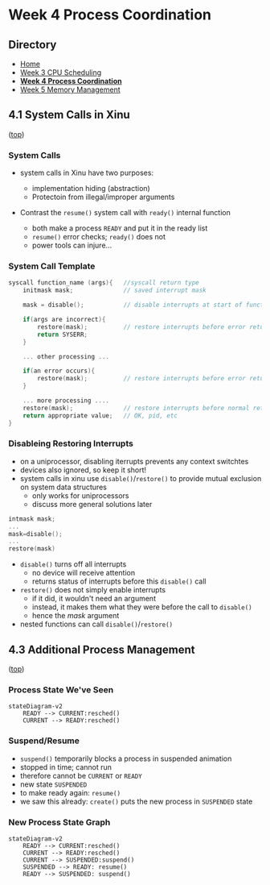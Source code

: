 # Week 4 Process Coordination

## Directory 

- [Home](/README.md#table-of-contents)
- [Week 3 CPU Scheduling](/week3/README.md#week-3-cpu-scheduling)
- **[Week 4 Process Coordination](/week4/README.md#week-4-process-coordination)**
- [Week 5 Memory Management](/week5/README.md#week-5-memory-management)

## 4.1 System Calls in Xinu
([top](#directory))

### System Calls
- system calls in Xinu have two purposes:
  - implementation hiding (abstraction)
  - Protectoin from illegal/improper arguments

- Contrast the `resume()` system call with `ready()` internal function
  - both make a process `READY` and put it in the ready list
  - `resume()` error checks; `ready()` does not
  - power tools can injure...

### System Call Template

```c
syscall function_name (args){   //syscall return type
    initmask mask;              // saved interrupt mask

    mask = disable();           // disable interrupts at start of function

    if(args are incorrect){
        restore(mask);          // restore interrupts before error return
        return SYSERR;
    }

    ... other processing ...

    if(an error occurs){
        restore(mask);          // restore interrupts before error return
    }

    ... more processing ....
    restore(mask);              // restore interrupts before normal return
    return appropriate value;   // OK, pid, etc
}
```

### Disableing Restoring Interrupts

- on a uniprocessor, disabling iterrupts prevents any context switchtes
- devices also ignored, so keep it short!
- system calls in xinu use `disable()`/`restore()` to provide mutual exclusion on system data structures
  - only works for uniprocessors
  - discuss more general solutions later

```c
intmask mask;
...
mask=disable();
...
restore(mask)
```

- `disable()` turns off all interrupts
  - no device will receive attention
  - returns status of interrupts before this `disable()` call
- `restore()` does not simply enable interrupts
  - if it did, it wouldn't need an argument
  - instead, it makes them what they were before the call to `disable()`
  - hence the *mask* argument
- nested functions can call `disable()`/`restore()`

## 4.3 Additional Process Management
([top](#directory))

### Process State We've Seen
```mermaid
stateDiagram-v2
    READY --> CURRENT:resched()
    CURRENT --> READY:resched()
```

### Suspend/Resume
- `suspend()` temporarily blocks a process in suspended animation
- stopped in time; cannot run
- therefore cannot be `CURRENT` or `READY`
- new state `SUSPENDED`
- to make ready again: `resume()`
- we saw this already: `create()` puts the new process in `SUSPENDED` state


### New Process State Graph

```mermaid
stateDiagram-v2
    READY --> CURRENT:resched()
    CURRENT --> READY:resched()
    CURRENT --> SUSPENDED:suspend()
    SUSPENDED --> READY: resume()
    READY --> SUSPENDED: suspend()
```